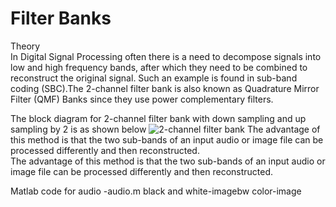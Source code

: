 # Filter Banks

Theory<br />
In Digital  Signal Processing often there is a need to decompose signals into  low and high frequency bands, after which they need to be combined to reconstruct the original signal. Such an example is found in sub-band coding (SBC).The 2-channel filter bank is also known as Quadrature Mirror Filter (QMF) Banks since they use power complementary filters. 

The block diagram for 2-channel filter bank with down sampling and up sampling by 2 is as shown below
![ 2-channel filter bank](https://in.mathworks.com/help/examples/dsp_product/win64/pr2chfilterbank.png)
The advantage of this method is that the two sub-bands of an input audio or image file can be processed differently and then reconstructed.<br />
The advantage of this method is that the two sub-bands of an input audio or image file can be processed differently and then reconstructed.

Matlab code for audio -audio.m
                black and white-imagebw
                color-image



